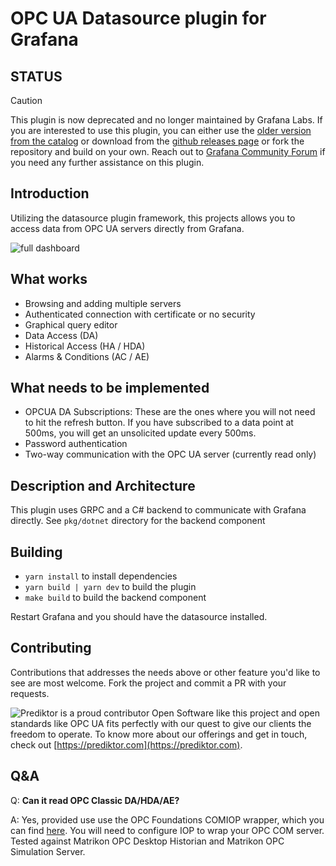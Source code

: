 # OPC UA Datasource plugin for Grafana

## STATUS

> [!CAUTION]
> This plugin is now deprecated and no longer maintained by Grafana Labs. If you are interested to use this plugin, you can either use the [older version from the catalog](https://grafana.com/grafana/plugins/grafana-opcua-datasource/?tab=installation) or download from the [github releases page](https://github.com/grafana/opcua-datasource/releases) or fork the repository and build on your own. Reach out to [Grafana Community Forum](https://community.grafana.com/) if you need any further assistance on this plugin.

## Introduction

Utilizing the datasource plugin framework, this projects allows you to access data from OPC UA servers directly from Grafana.

![full dashboard](https://raw.githubusercontent.com/srclosson/grafana-opcua-datasource/master/src/img/dashboard2.png)

## What works

* Browsing and adding multiple servers
* Authenticated connection with certificate or no security
* Graphical query editor
* Data Access (DA)
* Historical Access (HA / HDA)
* Alarms & Conditions (AC / AE)

## What needs to be implemented

* OPCUA DA Subscriptions: These are the ones where you will not need to hit the refresh button. If you have subscribed to a data point at 500ms, you will get an unsolicited update every 500ms.
* Password authentication
* Two-way communication with the OPC UA server (currently read only)

## Description and Architecture

This plugin uses GRPC and a C# backend to communicate with Grafana directly. See `pkg/dotnet` directory for the backend component

## Building

* `yarn install` to install dependencies
* `yarn build | yarn dev` to build the plugin
* `make build` to build the backend component

Restart Grafana and you should have the datasource installed.

## Contributing

Contributions that addresses the needs above or other feature you'd like to see are most welcome. Fork the project and commit a PR with your requests.

![Prediktor](https://raw.githubusercontent.com/srclosson/grafana-opcua-datasource/master/src/img/PrediktorLogo_thumb.png) is a proud contributor
Open Software like this project and open standards like OPC UA fits perfectly with our quest to give our clients the freedom to operate. To know more about our offerings and get in touch, check out [https://prediktor.com](https://prediktor.com).

## Q&A

Q: **Can it read OPC Classic DA/HDA/AE?**

A: Yes, provided use use the OPC Foundations COMIOP wrapper, which you can find [here](https://github.com/OPCFoundation/UA-.NETStandard). You will need to configure IOP to wrap your OPC COM server. Tested against Matrikon OPC Desktop Historian and Matrikon OPC Simulation Server.
